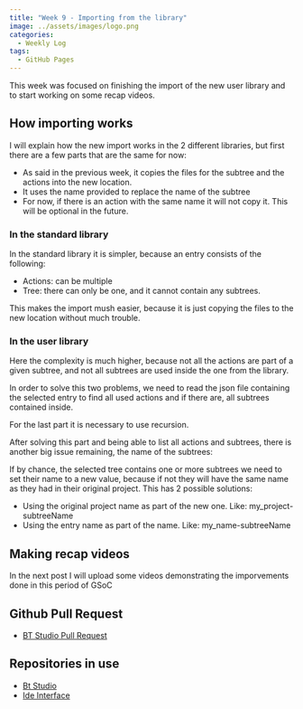 ```yaml
---
title: "Week 9 - Importing from the library"  
image: ../assets/images/logo.png  
categories:
  - Weekly Log  
tags:
  - GitHub Pages  
---
```


This week was focused on finishing the import of the new user library and to start working on some recap videos.

## How importing works

I will explain how the new import works in the 2 different libraries, but first there are a few parts that are the same for now:

* As said in the previous week, it copies the files for the subtree and the actions into the new location.
* It uses the name provided to replace the name of the subtree
* For now, if there is an action with the same name it will not copy it. This will be optional in the future.

### In the standard library

In the standard library it is simpler, because an entry consists of the following:

* Actions: can be multiple
* Tree: there can only be one, and it cannot contain any subtrees.

This makes the import mush easier, because it is just copying the files to the new location without much trouble.

### In the user library

Here the complexity is much higher, because not all the actions are part of a given subtree, and not all subtrees are used inside the one from the library.

In order to solve this two problems, we need to read the json file containing the selected entry to find all used actions and if there are, all subtrees contained inside.

For the last part it is necessary to use recursion.

After solving this part and being able to list all actions and subtrees, there is another big issue remaining, the name of the subtrees:

If by chance, the selected tree contains one or more subtrees we need to set their name to a new value, because if not they will have the same name as they had in their original project. This has 2 possible solutions:

* Using the original project name as part of the new one. Like: my_project-subtreeName
* Using the entry name as part of the name. Like: my_name-subtreeName

## Making recap videos

In the next post I will upload some videos demonstrating the imporvements done in this period of GSoC

## Github Pull Request

* [BT Studio Pull Request](https://github.com/JdeRobot/bt-studio/pull/314)

## Repositories in use

* [Bt Studio](https://github.com/JdeRobot/bt-studio)
* [Ide Interface](https://github.com/JdeRobot/jderobot-ide-interface)
